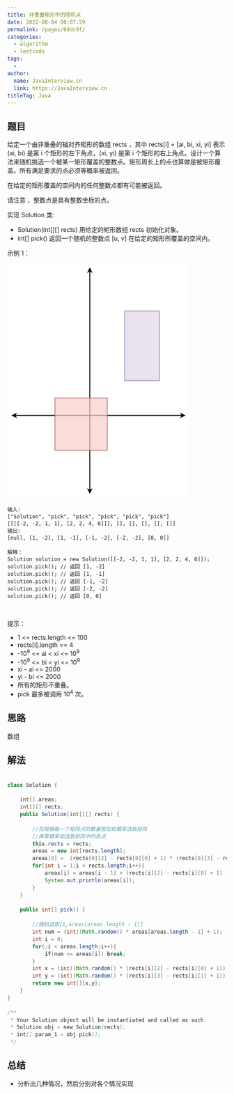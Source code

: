 ```yaml
---
title: 非重叠矩形中的随机点
date: 2022-08-04 00:07:59
permalink: /pages/6ddc9f/
categories:
  - algorithm
  - leetcode
tags:
  - 
author: 
  name: JavaInterview.cn
  link: https://JavaInterview.cn
titleTag: Java
---
```


## 题目

给定一个由非重叠的轴对齐矩形的数组 rects ，其中 rects[i] = [ai, bi, xi, yi] 表示 (ai, bi) 是第 i 个矩形的左下角点，(xi, yi) 是第 i 个矩形的右上角点。设计一个算法来随机挑选一个被某一矩形覆盖的整数点。矩形周长上的点也算做是被矩形覆盖。所有满足要求的点必须等概率被返回。

在给定的矩形覆盖的空间内的任何整数点都有可能被返回。

请注意 ，整数点是具有整数坐标的点。

实现 Solution 类:

- Solution(int[][] rects) 用给定的矩形数组 rects 初始化对象。
- int[] pick() 返回一个随机的整数点 [u, v] 在给定的矩形所覆盖的空间内。

示例 1：

![](/media/pictures/leetcode/lc-pickrandomrec.jpeg)


    输入: 
    ["Solution", "pick", "pick", "pick", "pick", "pick"]
    [[[[-2, -2, 1, 1], [2, 2, 4, 6]]], [], [], [], [], []]
    输出: 
    [null, [1, -2], [1, -1], [-1, -2], [-2, -2], [0, 0]]
    
    解释：
    Solution solution = new Solution([[-2, -2, 1, 1], [2, 2, 4, 6]]);
    solution.pick(); // 返回 [1, -2]
    solution.pick(); // 返回 [1, -1]
    solution.pick(); // 返回 [-1, -2]
    solution.pick(); // 返回 [-2, -2]
    solution.pick(); // 返回 [0, 0]
 

提示：

- 1 <= rects.length <= 100
- rects[i].length == 4
- -10<sup>9</sup> <= ai < xi <= 10<sup>9</sup>
- -10<sup>9</sup> <= bi < yi <= 10<sup>9</sup>
- xi - ai <= 2000
- yi - bi <= 2000
- 所有的矩形不重叠。
- pick 最多被调用 10<sup>4</sup> 次。


## 思路

数组

## 解法
```java

class Solution {

    int[] areas;
    int[][] rects;
    public Solution(int[][] rects) {

        //先根据每一个矩阵点的数量按加权概率选取矩阵
        //再等概率地选取矩阵中的各点
        this.rects = rects;
        areas = new int[rects.length];
        areas[0] =  (rects[0][2] - rects[0][0] + 1) * (rects[0][3] - rects[0][1] + 1);
        for(int i = 1;i < rects.length;i++){
            areas[i] = areas[i - 1] + (rects[i][2] - rects[i][0] + 1) * (rects[i][3] - rects[i][1] + 1);
            System.out.println(areas[i]);
        }
    }
    
    public int[] pick() {

        //随机选取[1,areas[areas.length - 1]]
        int num = (int)(Math.random() * areas[areas.length - 1] + 1);
        int i = 0;
        for(;i < areas.length;i++){
            if(num <= areas[i]) break;
        }
        int x = (int)(Math.random() * (rects[i][2] - rects[i][0] + 1)) + rects[i][0];
        int y = (int)(Math.random() * (rects[i][3] - rects[i][1] + 1)) + rects[i][1];
        return new int[]{x,y};
    }
}

/**
 * Your Solution object will be instantiated and called as such:
 * Solution obj = new Solution(rects);
 * int[] param_1 = obj.pick();
 */
```

## 总结

- 分析出几种情况，然后分别对各个情况实现 
